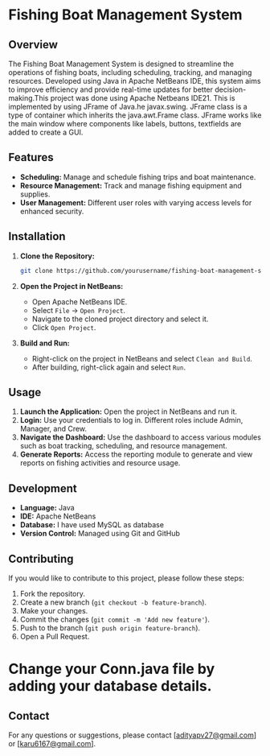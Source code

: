 # Fishing Boat Management System

## Overview
The Fishing Boat Management System is designed to streamline the operations of fishing boats, including scheduling, tracking, and managing resources. Developed using Java in Apache NetBeans IDE, this system aims to improve efficiency and provide real-time updates for better decision-making.This project was done using Apache Netbeans IDE21. This is implemented by using JFrame of Java.he javax.swing. JFrame class is a type of container which inherits the java.awt.Frame class. JFrame works like the main window where components like labels, buttons, textfields are added to create a GUI.

## Features
- **Scheduling:** Manage and schedule fishing trips and boat maintenance.
- **Resource Management:** Track and manage fishing equipment and supplies.
- **User Management:** Different user roles with varying access levels for enhanced security.

## Installation
1. **Clone the Repository:**
    ```bash
    git clone https://github.com/yourusername/fishing-boat-management-system.git
    ```
2. **Open the Project in NetBeans:**
    - Open Apache NetBeans IDE.
    - Select `File` -> `Open Project`.
    - Navigate to the cloned project directory and select it.
    - Click `Open Project`.

3. **Build and Run:**
    - Right-click on the project in NetBeans and select `Clean and Build`.
    - After building, right-click again and select `Run`.

## Usage
1. **Launch the Application:** Open the project in NetBeans and run it.
2. **Login:** Use your credentials to log in. Different roles include Admin, Manager, and Crew.
3. **Navigate the Dashboard:** Use the dashboard to access various modules such as boat tracking, scheduling, and resource management.
4. **Generate Reports:** Access the reporting module to generate and view reports on fishing activities and resource usage.

## Development
- **Language:** Java
- **IDE:** Apache NetBeans
- **Database:** I have used MySQL as database
- **Version Control:** Managed using Git and GitHub

## Contributing
If you would like to contribute to this project, please follow these steps:
1. Fork the repository.
2. Create a new branch (`git checkout -b feature-branch`).
3. Make your changes.
4. Commit the changes (`git commit -m 'Add new feature'`).
5. Push to the branch (`git push origin feature-branch`).
6. Open a Pull Request.

# Change your Conn.java file by adding your database details.

## Contact
For any questions or suggestions, please contact [adityapv27@gmail.com] or [karu6167@gmail.com].

